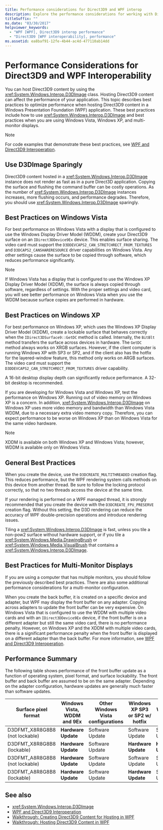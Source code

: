 ```yaml
---
title: Performance considerations for Direct3D9 and WPF interop
description: Explore the performance considerations for working with Direct3D9 and Windows Presentation Foundation (WPF) interoperability.
titleSuffix: ""
ms.date: "03/30/2017"
helpviewer_keywords: 
  - "WPF [WPF], Direct3D9 interop performance"
  - "Direct3D9 [WPF interoperability], performance"
ms.assetid: ea8baf91-12fe-4b44-ac4d-477110ab14dd
---
```

# Performance Considerations for Direct3D9 and WPF Interoperability

You can host Direct3D9 content by using the <xref:System.Windows.Interop.D3DImage> class. Hosting Direct3D9 content can affect the performance of your application. This topic describes best practices to optimize performance when hosting Direct3D9 content in a Windows Presentation Foundation (WPF) application. These best practices include how to use <xref:System.Windows.Interop.D3DImage> and best practices when you are using Windows Vista, Windows XP, and multi-monitor displays.  
  
> [!NOTE]
> For code examples that demonstrate these best practices, see [WPF and Direct3D9 Interoperation](wpf-and-direct3d9-interoperation.md).  
  
## Use D3DImage Sparingly  

 Direct3D9 content hosted in a <xref:System.Windows.Interop.D3DImage> instance does not render as fast as in a pure Direct3D application. Copying the surface and flushing the command buffer can be costly operations. As the number of <xref:System.Windows.Interop.D3DImage> instances increases, more flushing occurs, and performance degrades. Therefore, you should use <xref:System.Windows.Interop.D3DImage> sparingly.  
  
## Best Practices on Windows Vista  

 For best performance on Windows Vista with a display that is configured to use the Windows Display Driver Model (WDDM), create your Direct3D9 surface on an `IDirect3DDevice9Ex` device. This enables surface sharing. The video card must support the `D3DDEVCAPS2_CAN_STRETCHRECT_FROM_TEXTURES` and `D3DCAPS2_CANSHARERESOURCE` driver capabilities on Windows Vista. Any other settings cause the surface to be copied through software, which reduces performance significantly.  
  
> [!NOTE]
> If Windows Vista has a display that is configured to use the Windows XP Display Driver Model (XDDM), the surface is always copied through software, regardless of settings. With the proper settings and video card, you will see better performance on Windows Vista when you use the WDDM because surface copies are performed in hardware.  
  
## Best Practices on Windows XP  

 For best performance on Windows XP, which uses the Windows XP Display Driver Model (XDDM), create a lockable surface that behaves correctly when the `IDirect3DSurface9::GetDC` method is called. Internally, the `BitBlt` method transfers the surface across devices in hardware. The `GetDC` method always works on XRGB surfaces. However, if the client computer is running Windows XP with SP3 or SP2, and if the client also has the hotfix for the layered-window feature, this method only works on ARGB surfaces. The video card must support the `D3DDEVCAPS2_CAN_STRETCHRECT_FROM_TEXTURES` driver capability.  
  
 A 16-bit desktop display depth can significantly reduce performance. A 32-bit desktop is recommended.  
  
 If you are developing for Windows Vista and Windows XP, test the performance on Windows XP. Running out of video memory on Windows XP is a concern. In addition, <xref:System.Windows.Interop.D3DImage> on Windows XP uses more video memory and bandwidth than Windows Vista WDDM, due to a necessary extra video memory copy. Therefore, you can expect performance to be worse on Windows XP than on Windows Vista for the same video hardware.  
  
> [!NOTE]
> XDDM is available on both Windows XP and Windows Vista; however, WDDM is available only on Windows Vista.  
  
## General Best Practices  

 When you create the device, use the `D3DCREATE_MULTITHREADED` creation flag. This reduces performance, but the WPF rendering system calls methods on this device from another thread. Be sure to follow the locking protocol correctly, so that no two threads access the device at the same time.  
  
 If your rendering is performed on a WPF managed thread, it is strongly recommended that you create the device with the `D3DCREATE_FPU_PRESERVE` creation flag. Without this setting, the D3D rendering can reduce the accuracy of WPF double-precision operations and introduce rendering issues.  
  
 Tiling a <xref:System.Windows.Interop.D3DImage> is fast, unless you tile a non-pow2 surface without hardware support, or if you tile a <xref:System.Windows.Media.DrawingBrush> or <xref:System.Windows.Media.VisualBrush> that contains a <xref:System.Windows.Interop.D3DImage>.  
  
## Best Practices for Multi-Monitor Displays  

 If you are using a computer that has multiple monitors, you should follow the previously described best practices. There are also some additional performance considerations for a multi-monitor configuration.  
  
 When you create the back buffer, it is created on a specific device and adapter, but WPF may display the front buffer on any adapter. Copying across adapters to update the front buffer can be very expensive. On Windows Vista that is configured to use the WDDM with multiple video cards and with an `IDirect3DDevice9Ex` device, if the front buffer is on a different adapter but still the same video card, there is no performance penalty. However, on Windows XP and the XDDM with multiple video cards, there is a significant performance penalty when the front buffer is displayed on a different adapter than the back buffer. For more information, see [WPF and Direct3D9 Interoperation](wpf-and-direct3d9-interoperation.md).  
  
## Performance Summary  

 The following table shows performance of the front buffer update as a function of operating system, pixel format, and surface lockability. The front buffer and back buffer are assumed to be on the same adapter. Depending on the adapter configuration, hardware updates are generally much faster than software updates.  
  
|Surface pixel format|Windows Vista, WDDM and 9Ex|Other Windows Vista configurations|Windows XP SP3 or SP2 w/ hotfix|Windows XP SP2|  
|--------------------------|---------------------------------|----------------------------------------|--------------------------------------|--------------------|  
|D3DFMT_X8R8G8B8 (not lockable)|**Hardware Update**|Software Update|Software Update|Software Update|  
|D3DFMT_X8R8G8B8 (lockable)|**Hardware Update**|Software Update|**Hardware Update**|**Hardware Update**|  
|D3DFMT_A8R8G8B8 (not lockable)|**Hardware Update**|Software Update|Software Update|Software Update|  
|D3DFMT_A8R8G8B8 (lockable)|**Hardware Update**|Software Update|**Hardware Update**|Software Update|  
  
## See also

- <xref:System.Windows.Interop.D3DImage>
- [WPF and Direct3D9 Interoperation](wpf-and-direct3d9-interoperation.md)
- [Walkthrough: Creating Direct3D9 Content for Hosting in WPF](walkthrough-creating-direct3d9-content-for-hosting-in-wpf.md)
- [Walkthrough: Hosting Direct3D9 Content in WPF](walkthrough-hosting-direct3d9-content-in-wpf.md)
